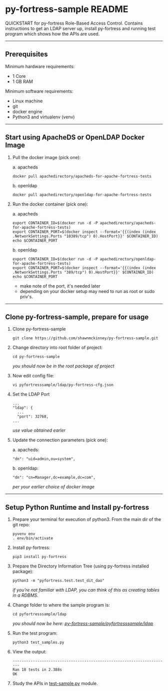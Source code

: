 # py-fortress-sample README 
 
QUICKSTART for py-fortress Role-Based Access Control.  Contains instructions to get an LDAP server up, install py-fortress
and running test program which shows how the APIs are used.
______________________________________________________________________________
## Prerequisites

Minimum hardware requirements:
 * 1 Core
 * 1 GB RAM

Minimum software requirements:
 * Linux machine
 * git
 * docker engine
 * Python3 and virtualenv (venv)
________________________________________________________________________________
## Start using ApacheDS or OpenLDAP Docker Image

1. Pull the docker image (pick one):

    a. apacheds
    ```
    docker pull apachedirectory/apacheds-for-apache-fortress-tests
    ```

    b. openldap
    ```
    docker pull apachedirectory/openldap-for-apache-fortress-tests
    ```

2. Run the docker container (pick one):

    a. apacheds
    ```
    export CONTAINER_ID=$(docker run -d -P apachedirectory/apacheds-for-apache-fortress-tests)
    export CONTAINER_PORT=$(docker inspect --format='{{(index (index .NetworkSettings.Ports "10389/tcp") 0).HostPort}}' $CONTAINER_ID)
    echo $CONTAINER_PORT
    ```
       
    b. openldap 
    ```
    export CONTAINER_ID=$(docker run -d -P apachedirectory/openldap-for-apache-fortress-tests)
    export CONTAINER_PORT=$(docker inspect --format='{{(index (index .NetworkSettings.Ports "389/tcp") 0).HostPort}}' $CONTAINER_ID)
    echo $CONTAINER_PORT
    ```

    * make note of the port, it's needed later
    * depending on your docker setup may need to run as root or sudo priv's.

________________________________________________________________________________
## Clone py-fortress-sample, prepare for usage

1. Clone py-fortress-sample
    ```
    git clone https://github.com/shawnmckinney/py-fortress-sample.git
    ```

2. Change directory into root folder of project:
    ```
    cd py-fortress-sample
    ```
    _you should now be in the root package of project_

3. Now edit config file:
    ```
    vi pyfortresssample/ldap/py-fortress-cfg.json
    ```

4. Set the LDAP Port
    ```
    ...
    "ldap": {
      ...
      "port": 32768,
    ...
    ```
    _use value obtained earler_
        
5. Update the connection parameters (pick one):

    a. apacheds:
    ```
    "dn": "uid=admin,ou=system",
    ```
    
    b. openldap:
    ```
    "dn": "cn=Manager,dc=example,dc=com",
    ```
    _per your earlier choice of docker image_

________________________________________________________________________________
## Setup Python Runtime and Install py-fortress

1. Prepare your terminal for execution of python3.  From the main dir of the git repo:
    ```
    pyvenv env
    . env/bin/activate
    ```
    
2. Install py-fortress:
    ```
    pip3 install py-fortress
    ```
    
3. Prepare the Directory Information Tree (using py-fortress installed package):
    ```
    python3 -m "pyfortress.test.test_dit_dao"
    ```
    _if you're not familiar with LDAP, you can think of this as creating tables in a RDBMS._
    
3. Change folder to where the sample program is:
    ```
    cd pyfortresssample/ldap
    ```
    _you should now be here: [py-fortress-sample/pyfortresssample/ldap](pyfortresssample/ldap)_
    
4. Run the test program:
    ```
    python3 test_samples.py 
    ```
    
5. View the output:
    ```
    ----------------------------------------------------------------------
    Ran 18 tests in 2.388s
    OK
    ```
    
6. Study the APIs in [test-sample.py](ldap/test-sample.py) module.